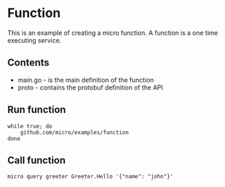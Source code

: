 # Function

This is an example of creating a micro function. A function is a one time executing service.

## Contents

- main.go - is the main definition of the function
- proto - contains the protobuf definition of the API

## Run function

```shell
while true; do
	github.com/micro/examples/function
done
```

## Call function

```shell
micro query greeter Greeter.Hello '{"name": "john"}'
```
